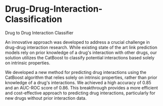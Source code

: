 # Drug-Drug-Interaction-Classification
Drug to Drug Interaction Classifier

An innovative approach was developed to address a crucial challenge in drug-drug interaction research. While existing state of the art link prediction models rely on prior knowledge of a drug's interaction with other drugs, our solution utilizes the CatBoost to classify potential interactions based solely on intrinsic properties.

We developed a new method for predicting drug interactions using the CatBoost algorithm that relies solely on intrinsic properties, rather than prior knowledge of a drug's interactions. We achieved a high accuracy of 0.85 and an AUC-ROC score of 0.86. This breakthrough provides a more efficient and cost-effective approach to predicting drug interactions, particularly for new drugs without prior interaction data.
